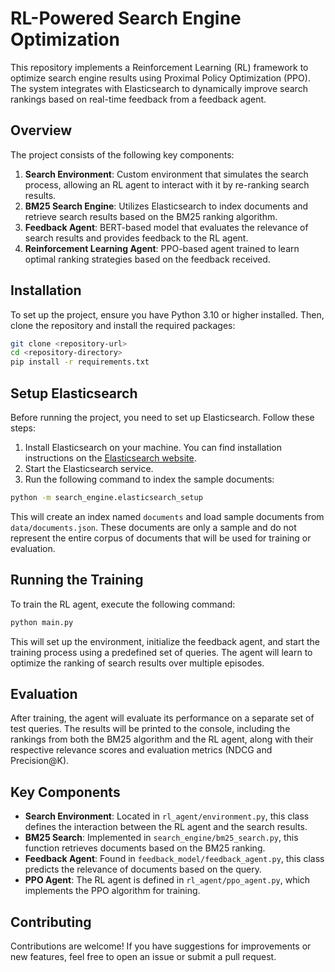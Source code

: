 # RL-Powered Search Engine Optimization

This repository implements a Reinforcement Learning (RL) framework to optimize search engine results using Proximal Policy Optimization (PPO). The system integrates with Elasticsearch to dynamically improve search rankings based on real-time feedback from a feedback agent.

## Overview

The project consists of the following key components:

1. **Search Environment**: Custom environment that simulates the search process, allowing an RL agent to interact with it by re-ranking search results.
2. **BM25 Search Engine**: Utilizes Elasticsearch to index documents and retrieve search results based on the BM25 ranking algorithm.
3. **Feedback Agent**: BERT-based model that evaluates the relevance of search results and provides feedback to the RL agent.
4. **Reinforcement Learning Agent**: PPO-based agent trained to learn optimal ranking strategies based on the feedback received.

## Installation

To set up the project, ensure you have Python 3.10 or higher installed. Then, clone the repository and install the required packages:

```bash
git clone <repository-url>
cd <repository-directory>
pip install -r requirements.txt
```

## Setup Elasticsearch

Before running the project, you need to set up Elasticsearch. Follow these steps:

1. Install Elasticsearch on your machine. You can find installation instructions on the [Elasticsearch website](https://www.elastic.co/guide/en/elasticsearch/reference/current/install-elasticsearch.html).
2. Start the Elasticsearch service.
3. Run the following command to index the sample documents:

```bash
python -m search_engine.elasticsearch_setup
```

This will create an index named `documents` and load sample documents from `data/documents.json`. These documents are only a sample and do not represent the entire corpus of documents that will be used for training or evaluation.

## Running the Training

To train the RL agent, execute the following command:

```bash
python main.py
```

This will set up the environment, initialize the feedback agent, and start the training process using a predefined set of queries. The agent will learn to optimize the ranking of search results over multiple episodes.

## Evaluation

After training, the agent will evaluate its performance on a separate set of test queries. The results will be printed to the console, including the rankings from both the BM25 algorithm and the RL agent, along with their respective relevance scores and evaluation metrics (NDCG and Precision@K).

## Key Components

- **Search Environment**: Located in `rl_agent/environment.py`, this class defines the interaction between the RL agent and the search results.
- **BM25 Search**: Implemented in `search_engine/bm25_search.py`, this function retrieves documents based on the BM25 ranking.
- **Feedback Agent**: Found in `feedback_model/feedback_agent.py`, this class predicts the relevance of documents based on the query.
- **PPO Agent**: The RL agent is defined in `rl_agent/ppo_agent.py`, which implements the PPO algorithm for training.

## Contributing

Contributions are welcome! If you have suggestions for improvements or new features, feel free to open an issue or submit a pull request.